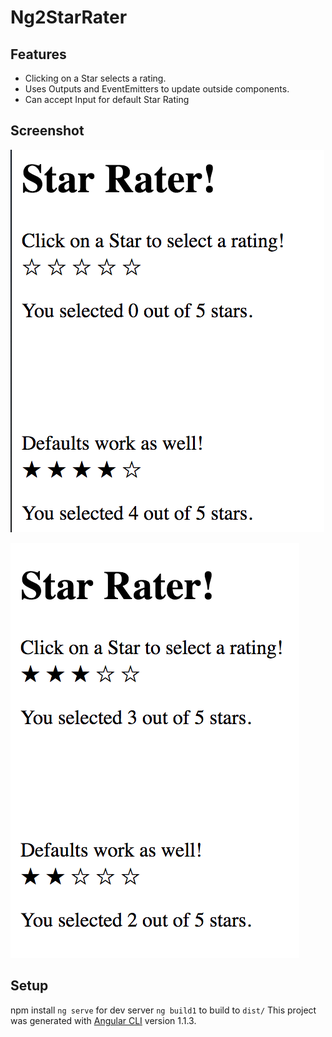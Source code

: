 # Ng2StarRater

## Features
* Clicking on a Star selects a rating.
* Uses Outputs and EventEmitters to update outside components.
* Can accept Input for default Star Rating


## Screenshot

![no highlight](https://github.com/somethiiing/ng2-starRater/blob/master/starRater1.png?raw=true)

![highlighted](https://github.com/somethiiing/ng2-starRater/blob/master/starRater2.png?raw=true)


## Setup
npm install
`ng serve` for dev server
`ng build1` to build to `dist/`
This project was generated with [Angular CLI](https://github.com/angular/angular-cli) version 1.1.3.